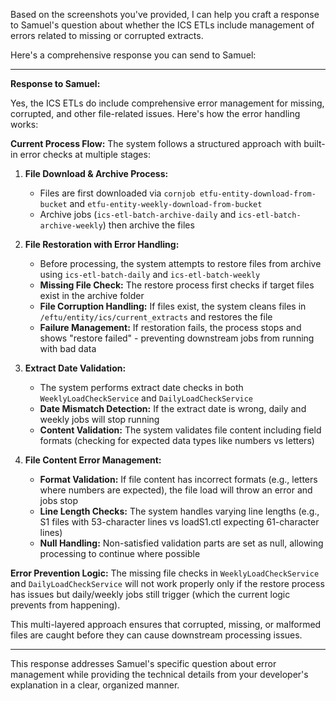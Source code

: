 Based on the screenshots you've provided, I can help you craft a response to Samuel's question about whether the ICS ETLs include management of errors related to missing or corrupted extracts.

Here's a comprehensive response you can send to Samuel:

---

**Response to Samuel:**

Yes, the ICS ETLs do include comprehensive error management for missing, corrupted, and other file-related issues. Here's how the error handling works:

**Current Process Flow:**
The system follows a structured approach with built-in error checks at multiple stages:

1. **File Download & Archive Process:**
   - Files are first downloaded via `cornjob etfu-entity-download-from-bucket` and `etfu-entity-weekly-download-from-bucket`
   - Archive jobs (`ics-etl-batch-archive-daily` and `ics-etl-batch-archive-weekly`) then archive the files

2. **File Restoration with Error Handling:**
   - Before processing, the system attempts to restore files from archive using `ics-etl-batch-daily` and `ics-etl-batch-weekly`
   - **Missing File Check:** The restore process first checks if target files exist in the archive folder
   - **File Corruption Handling:** If files exist, the system cleans files in `/eftu/entity/ics/current_extracts` and restores the file
   - **Failure Management:** If restoration fails, the process stops and shows "restore failed" - preventing downstream jobs from running with bad data

3. **Extract Date Validation:**
   - The system performs extract date checks in both `WeeklyLoadCheckService` and `DailyLoadCheckService`
   - **Date Mismatch Detection:** If the extract date is wrong, daily and weekly jobs will stop running
   - **Content Validation:** The system validates file content including field formats (checking for expected data types like numbers vs letters)

4. **File Content Error Management:**
   - **Format Validation:** If file content has incorrect formats (e.g., letters where numbers are expected), the file load will throw an error and jobs stop
   - **Line Length Checks:** The system handles varying line lengths (e.g., S1 files with 53-character lines vs loadS1.ctl expecting 61-character lines)
   - **Null Handling:** Non-satisfied validation parts are set as null, allowing processing to continue where possible

**Error Prevention Logic:**
The missing file checks in `WeeklyLoadCheckService` and `DailyLoadCheckService` will not work properly only if the restore process has issues but daily/weekly jobs still trigger (which the current logic prevents from happening).

This multi-layered approach ensures that corrupted, missing, or malformed files are caught before they can cause downstream processing issues.

---

This response addresses Samuel's specific question about error management while providing the technical details from your developer's explanation in a clear, organized manner.
